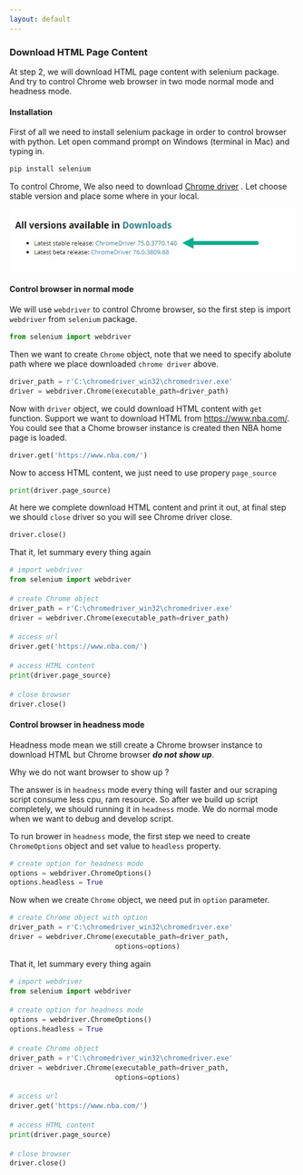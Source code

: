 ```yaml
---
layout: default
---
```


### Download HTML Page Content

At step 2,  we will download HTML page content with selenium package. And try to control Chrome web browser in two mode normal mode and headness mode.

#### Installation

First of all we need to install selenium package in order to control browser with python. Let open command prompt on Windows (terminal in Mac) and typing in.

```python
pip install selenium
```



To control Chrome, We also need to download [Chrome driver](http://chromedriver.chromium.org/home) . Let choose stable version and place some where in your local.

![](images/2019-07-28_17-33-37.jpg)

#### Control browser in normal mode

We will use `webdriver` to control Chrome browser, so the first step is import `webdriver` from `selenium` package.

```python
from selenium import webdriver
```

Then we want to create `Chrome` object, note that we need to specify abolute path where we place downloaded `chrome driver` above.

```python
driver_path = r'C:\chromedriver_win32\chromedriver.exe'
driver = webdriver.Chrome(executable_path=driver_path)
```

Now with `driver` object, we could download HTML content with `get` function. Support we want to download HTML from https://www.nba.com/. You could see that a Chome browser instance is created then NBA home page is loaded.

```python
driver.get('https://www.nba.com/')
```

Now to access HTML content, we just need to use propery `page_source`

```python
print(driver.page_source)
```

At here we complete download HTML content and print it out,  at final step we should `close` driver so you will see Chrome driver close.

```python
driver.close()
```

That it, let summary every thing again

```python
# import webdriver
from selenium import webdriver

# create Chrome object
driver_path = r'C:\chromedriver_win32\chromedriver.exe'
driver = webdriver.Chrome(executable_path=driver_path)

# access url
driver.get('https://www.nba.com/')

# access HTML content
print(driver.page_source)

# close browser
driver.close()
```



#### Control browser in headness mode

Headness mode mean we still create a Chrome browser instance to download HTML but Chrome browser ***do not show up***.

Why we do not want browser to show up ?

The answer is in `headness` mode every thing will faster and our scraping script consume less cpu, ram resource. So after we build up script completely, we should running it in `headness` mode. We do normal mode when we want to debug and develop script.

To run brower in `headness` mode, the first step we need to create `ChromeOptions` object and set value to `headless` property.

```python
# create option for headness mode
options = webdriver.ChromeOptions()
options.headless = True
```

Now when we create `Chrome` object, we need put in `option` parameter.

```python
# create Chrome object with option
driver_path = r'C:\chromedriver_win32\chromedriver.exe'
driver = webdriver.Chrome(executable_path=driver_path,
                          options=options)
```

That it, let summary every thing again

```python
# import webdriver
from selenium import webdriver

# create option for headness mode
options = webdriver.ChromeOptions()
options.headless = True

# create Chrome object
driver_path = r'C:\chromedriver_win32\chromedriver.exe'
driver = webdriver.Chrome(executable_path=driver_path,
                          options=options)

# access url
driver.get('https://www.nba.com/')

# access HTML content
print(driver.page_source)

# close browser
driver.close()
```